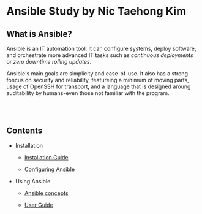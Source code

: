 # Ansible Study by Nic Taehong Kim

## What is Ansible?

Ansible is an IT automation tool. It can configure systems, deploy software, and orchestrate more advanced IT tasks such as *continuous deployments* or *zero downtime rolling updates*.

Ansible's main goals are simplicity and ease-of-use. It also has a strong foncus on security and reliability, featureing a minimum of moving parts, usage of OpenSSH for transport, and a language that is designed aroung auditability by humans-even those not familiar with the program.

<br></br>

## Contents

- Installation

  - [Installation Guide](./docs/01_Installation/Installation.md)

  - [Configuring Ansible](./docs/01_Installation/Configuration.md)

- Using Ansible

  - [Ansible concepts](./docs/02_Using_Ansible/Concepts.md)

  - [User Guide](./docs/02_Using_Ansible/User_Guide.md)